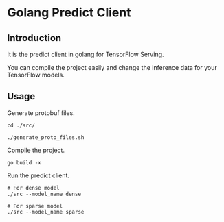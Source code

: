 # Golang Predict Client

## Introduction

It is the predict client in golang for TensorFlow Serving.

You can compile the project easily and change the inference data for your TensorFlow models.

## Usage

Generate protobuf files.

```
cd ./src/

./generate_proto_files.sh
```

Compile the project.

```
go build -x
```

Run the predict client.

```
# For dense model
./src --model_name dense

# For sparse model
./src --model_name sparse
```
